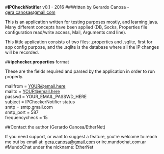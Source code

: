 #**IPCheckNotifier** v0.1 - 2016
##Written by Gerardo Canosa - gera.canosa@gmail.com

This is an application written for testing purposes mostly, and learning java. Many different concepts have been applied (DB, Socks, Properties file configuration read/write access, Mail, Arguments cmd line).

This little application consists of two files: .properties and .sqlite, first for app config purpose, and the .sqlite is the database where all the IP changes will be recorded.

##**ipchecker.properties** format

These are the fields required and parsed by the application in order to run properly.

mailfrom = YOUR@email.here  
mailto = YOUR@email.here  
passwd = YOUR_EMAIL_PASSWD_HERE  
subject = IPCheckerNotifier status  
smtp = smtp.gmail.com  
smtp_port = 587  
frequencycheck = 15  

##Contact the author (Gerardo Canosa/EtherNet)

If you need support, or want to suggest a feature, you're welcome to reach me out by email at: gera.canosa@gmail.com or irc.mundochat.com.ar #MundoChat under the nickname: EtherNet